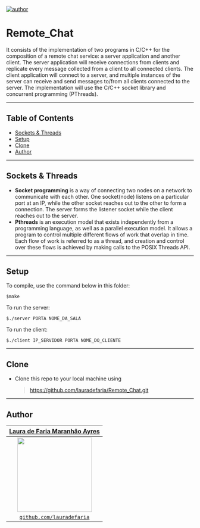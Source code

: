 [![author](https://img.shields.io/badge/author-lauradefaria-purple.svg)](https://github.com/lauradefaria)

# Remote_Chat
It consists of the implementation of two programs in C/C++ for the composition of a remote chat service: a server application and another client. The server application will receive connections from clients and replicate every message collected from a client to all connected clients. The client application will connect to a server, and multiple instances of the server can receive and send messages to/from all clients connected to the server. The implementation will use the C/C++ socket library and concurrent programming (PThreads).

---

## Table of Contents
- [Sockets & Threads](#sockets-&-threads)
- [Setup](#setup)
- [Clone](#clone)
- [Author](#author)

---    
## Sockets & Threads

- **Socket programming** is a way of connecting two nodes on a network to communicate with each other. One socket(node) listens on a particular port at an IP, while the other socket reaches out to the other to form a connection. The server forms the listener socket while the client reaches out to the server.
- **Pthreads** is an execution model that exists independently from a programming language, as well as a parallel execution model. It allows a program to control multiple different flows of work that overlap in time. Each flow of work is referred to as a thread, and creation and control over these flows is achieved by making calls to the POSIX Threads API.

---    
## Setup

To compile, use the command below in this folder:
```shell
$make
```
To run the server:
```shell
$./server PORTA NOME_DA_SALA
```
To run the client:
```shell
$./client IP_SERVIDOR PORTA NOME_DO_CLIENTE
```
    
---    
## Clone

- Clone this repo to your local machine using
    > https://github.com/lauradefaria/Remote_Chat.git

---
## Author

|<a href="https://www.linkedin.com/in/lauradefaria/" target="_blank">**Laura de Faria Maranhão Ayres**</a> |
|:-----------------------------------------------------------------------------------------:|
|                   <img src="AKC_Group_Classifier/imgs/laura.jpg" width="200px"> </img>                            |           
|               <a href="http://github.com/lauradefaria" target="_blank">`github.com/lauradefaria`</a>      | 
